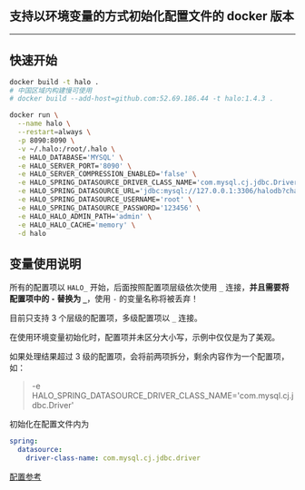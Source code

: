 ## 支持以环境变量的方式初始化配置文件的 docker 版本

------------------------------

## 快速开始

```bash
docker build -t halo .
# 中国区域内构建慢可使用
# docker build --add-host=github.com:52.69.186.44 -t halo:1.4.3 .

docker run \
  --name halo \
  --restart=always \
  -p 8090:8090 \
  -v ~/.halo:/root/.halo \
  -e HALO_DATABASE='MYSQL' \
  -e HALO_SERVER_PORT='8090' \
  -e HALO_SERVER_COMPRESSION_ENABLED='false' \
  -e HALO_SPRING_DATASOURCE_DRIVER_CLASS_NAME='com.mysql.cj.jdbc.Driver' \
  -e HALO_SPRING_DATASOURCE_URL='jdbc:mysql://127.0.0.1:3306/halodb?characterEncoding=utf8&useSSL=false&serverTimezone=Asia/Shanghai&allowPublicKeyRetrieval=true' \
  -e HALO_SPRING_DATASOURCE_USERNAME='root' \
  -e HALO_SPRING_DATASOURCE_PASSWORD='123456' \
  -e HALO_HALO_ADMIN_PATH='admin' \
  -e HALO_HALO_CACHE='memory' \
  -d halo
```

## 变量使用说明

所有的配置项以 `HALO_` 开始，后面按照配置项层级依次使用 `_` 连接，**并且需要将配置项中的 `-` 替换为 `_`**，使用 `-` 的变量名称将被丢弃！

目前只支持 3 个层级的配置项，多级配置项以 `_` 连接。

在使用环境变量初始化时，配置项并未区分大小写，示例中仅仅是为了美观。

如果处理结果超过 3 级的配置项，会将前两项拆分，剩余内容作为一个配置项，如：

> -e HALO_SPRING_DATASOURCE_DRIVER_CLASS_NAME='com.mysql.cj.jdbc.Driver'

初始化在配置文件内为
```yaml
spring:
  datasource:
    driver-class-name: com.mysql.cj.jdbc.driver
```

[配置参考](https://docs.halo.run/getting-started/config/#mysql-1)